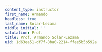 ```yaml
---
content_type: instructor
first_name: Armando
headless: true
last_name: Solar-Lezama
middle_initial: ''
salutation: Prof.
title: Prof. Armando Solar-Lezama
uid: 1d63ea51-df7f-8ba0-2214-ffee5b5b592a
---
```

